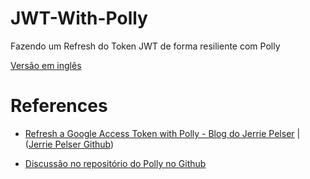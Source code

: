 # JWT-With-Polly
Fazendo um Refresh do Token JWT de forma resiliente com Polly

[Versão em inglês](https://github.com/JFRode/JWT-With-Polly/blob/master/README.md)

# References

- [Refresh a Google Access Token with Polly - Blog do Jerrie Pelser](https://www.jerriepelser.com/blog/refresh-google-access-token-with-polly/) | ([Jerrie Pelser Github](https://github.com/jerriep))

- [Discussão no repositório do Polly no Github](https://github.com/App-vNext/Polly/issues/107)
